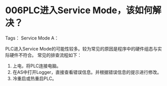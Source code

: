 # 006PLC进入Service Mode，该如何解决？
Tags： Service Mode
A：

PLC进入Service Mode的可能性较多。较为常见的原因是程序中的硬件组态与实际硬件不符合。
常见的排查流程如下：

1. 上电，将PLC连接电脑。
2. 在AS中打开Logger，直接查看错误信息。并根据错误信息的提示进行修改。
3. 冷重启或热重启PLC。